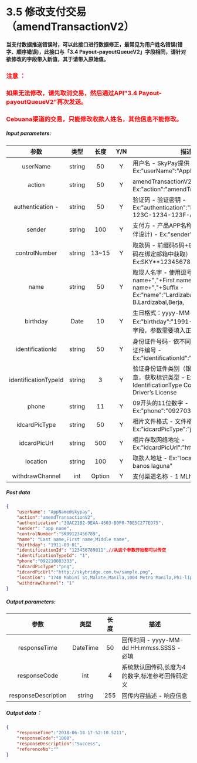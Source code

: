 # 3.5    修改支付交易（amendTransactionV2）
#### 当支付数据推送错误时，可以此接口进行数据修正，最常见为用户姓名错误(错字、顺序错误)，此接口与「3.4 Payout–payoutQueueV2」字段相同，请针对欲修改的字段带入新值，其于请带入原始值。
### <font color = red>注意 ：</font>
 ### <font color = red>如果无法修改，请先取消交易，然后通过API"3.4 Payout-payoutQueueV2"再次发送。</font>
### <font color = red>Cebuana渠道的交易，只能修改收款人姓名，其他信息不能修改。</font>
##### Input parameters:
| 参数                        |    类型     | 长度   | Y/N |描述|
| :-------------------------: | :-----------: |:-----:|:----:|--------------------------------|  
|userName |string|50|Y|用户名 - SkyPay提供 - Ex:"userName":"AppName@skypay"|
|action|string|50|Y|amendTransactionV2(固定参数值) - Ex:"action":"amendTransactionV2"|
|authentication  - |string |50|Y| 验证码 - 验证密钥 - Ex:"authentication":"E1234567-123C-1234-123F-A12345670"|
|sender |string|100| Y|支付方 - 产品APP名称(必填：由合作伙伴设计) - Ex:"sender":"APP NAME"|
|controlNumber  |string|13~15|Y|取款码 - 前缀码5码+8~10个数字（前缀码在绑定邮箱中获取） - Ex:SKY**12345678|
|name |string |50|Y|取现人名字  - 使用逗号分割。  - Last name+","+First name+","+Middle name+","+Suffix - Ex:"name":"Lardizabal,Mary Annalou B.Lardizabal,Berja,|
|birthday|Date|10|Y | 生日格式：yyyy-MM-dd - Ex:"birthday":"1991-10-02" -  写入此字段，参数需要填入正确格式|
|identificationId  |string|50|Y|身份证件号码- 依不同身份验证方式,持有证件编号 - Ex:"identificationId":"442301922000"|
|identificationTypeId |string |3|Y|验证身份证件类别（银行）请参考第7.3章，获取标识类型 - Ex:IdentificationId IdentificationType Company ID2 Driver’s License|
|phone |string|11|Y| 09开头的11位数字 - Ex:"phone":"09270348095"|
|idcardPicType |string|50|Y|相片文件格式 - 文件格式之附属档名 - Ex:"idcardPicType":"jpg"|
|idcardPicUrl|string |500|Y|相片存取网络地址 - Ex:"idcardPicUrl":"https://12334"|
|location  |string |100|Y|取款人地址 - Ex:"location":"lalakay los banos laguna"|
|withdrawChannel|int|Option | Y|支付渠道名称 - 1 MLhuillier  |

##### Post data
```json
{
    "userName": "AppName@skypay",
    "action":"amendTransactionV2",
    "authentication":"30AC21B2-9EAA-4503-B0F0-7BE5C277ED75",
    "sender": "app name",
    "controlNumber":"SK99123456789",
    "name": "Last name,First name,Middle name",
    "birthday": "1911-09-01",
    "identificationId": "123456789011",//从这个参数开始都可以传空
    "identificationTypeId": "1",
    "phone":"092210083333",
    "idcardPicType":"png",
    "idcardPicUrl":"http://skybridge.com.tw/sample.png",
    "location": "1740 Mabini St,Malate,Manila,1004 Metro Manila,Phi-líp-pin",
    "withdrawChannel": "1"
}
```

##### Output parameters:
| 参数                        |    类型     | 长度    |描述|
| :-------------------------: | :-----------: |:-----:|--------------------------------|   
|responseTime  |DateTime|50|回传时间 - yyyy-MM-dd HH:mm:ss.SSSS - 必填|
|responseCode |int|4|系统默认回传码,长度为4的数字,标准参考回传码定义|
|responseDescription |string|255|回传内容描述 - 响应信息|

##### Output data：
```json
{
    "responseTime":"2018-06-18 17:52:10.5211",
    "responseCode":"1000",
    "responseDescription":"Success",
    "referenceNo":""
}
```







